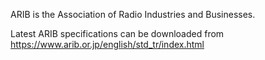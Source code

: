 ARIB is the Association of Radio Industries and Businesses.

Latest ARIB specifications can be downloaded from https://www.arib.or.jp/english/std_tr/index.html
